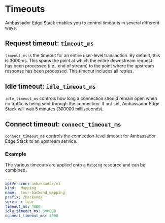 # Timeouts

Ambassador Edge Stack enables you to control timeouts in several different ways.

## Request timeout: `timeout_ms`

`timeout_ms` is the timeout for an entire user-level transaction. By default, this is 3000ms. This spans the point at which the entire downstream request has been processed (i.e., end of stream) to the point where the upstream response has been processed. This timeout includes all retries.

## Idle timeout: `idle_timeout_ms`

`idle_timeout_ms` controls how long a connection should remain open when no traffic is being sent through the connection. If not set, Ambassador Edge Stack will wait 5 minutes (300000 milliseconds).

## Connect timeout: `connect_timeout_ms`

`connect_timeout_ms` controls the connection-level timeout for Ambassador Edge Stack to an upstream service.

### Example

The various timeouts are applied onto a `Mapping` resource and can be combined.

```yaml
---
apiVersion: ambassador/v1
kind:  Mapping
name:  tour-backend_mapping
prefix: /backend/
service: tour
timeout_ms: 4000
idle_timeout_ms: 500000
connect_timeout_ms: 4000
```
